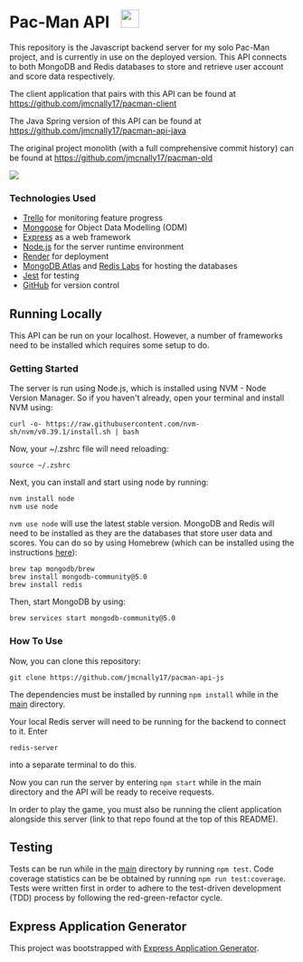 # Pac-Man API &nbsp; <img height="32" width="32" src="https://cdn.simpleicons.org/javascript/#F7DF1E" />

This repository is the Javascript backend server for my solo Pac-Man project, and is currently in use on the deployed version. This API connects to both MongoDB and Redis databases to store and retrieve user account and score data respectively.

The client application that pairs with this API can be found at https://github.com/jmcnally17/pacman-client

The Java Spring version of this API can be found at https://github.com/jmcnally17/pacman-api-java

The original project monolith (with a full comprehensive commit history) can be found at https://github.com/jmcnally17/pacman-old

[<img src="./images/pacman-play-button.png">](https://pacman-js92.onrender.com)

### Technologies Used

- [Trello](https://trello.com/) for monitoring feature progress
- [Mongoose](https://mongoosejs.com/docs/) for Object Data Modelling (ODM)
- [Express](https://expressjs.com/) as a web framework
- [Node.js](https://nodejs.org/en/) for the server runtime environment
- [Render](https://render.com/) for deployment
- [MongoDB Atlas](https://www.mongodb.com/atlas/database) and [Redis Labs](https://redis.com/) for hosting the databases
- [Jest](https://jestjs.io/) for testing
- [GitHub](https://github.com/) for version control

## Running Locally

This API can be run on your localhost. However, a number of frameworks need to be installed which requires some setup to do.

### Getting Started

The server is run using Node.js, which is installed using NVM - Node Version Manager. So if you haven't already, open your terminal and install NVM using:

```
curl -o- https://raw.githubusercontent.com/nvm-sh/nvm/v0.39.1/install.sh | bash
```

Now, your ~/.zshrc file will need reloading:

```
source ~/.zshrc
```

Next, you can install and start using node by running:

```
nvm install node
nvm use node
```

`nvm use node` will use the latest stable version. MongoDB and Redis will need to be installed as they are the databases that store user data and scores. You can do so by using Homebrew (which can be installed using the instructions [here](https://brew.sh/)):

```
brew tap mongodb/brew
brew install mongodb-community@5.0
brew install redis
```

Then, start MongoDB by using:

```
brew services start mongodb-community@5.0
```

### How To Use

Now, you can clone this repository:

```
git clone https://github.com/jmcnally17/pacman-api-js
```

The dependencies must be installed by running `npm install` while in the [main](https://github.com/jmcnally17/pacman-api-js) directory.

Your local Redis server will need to be running for the backend to connect to it. Enter

```
redis-server
```

into a separate terminal to do this.

Now you can run the server by entering `npm start` while in the main directory and the API will be ready to receive requests.

In order to play the game, you must also be running the client application alongside this server (link to that repo found at the top of this README).

## Testing

Tests can be run while in the [main](https://github.com/jmcnally17/pacman-api-js) directory by running `npm test`. Code coverage statistics can be be obtained by running `npm run test:coverage`. Tests were written first in order to adhere to the test-driven development (TDD) process by following the red-green-refactor cycle.

## Express Application Generator

This project was bootstrapped with [Express Application Generator](https://expressjs.com/en/starter/generator.html).
